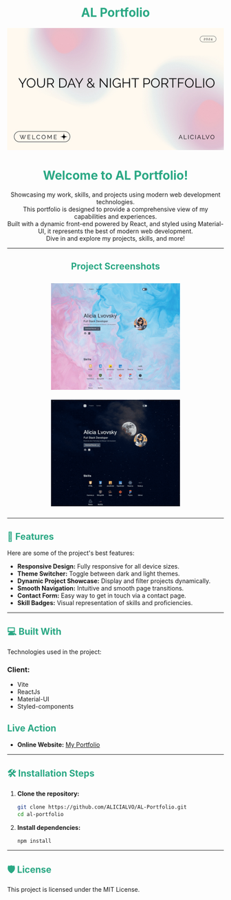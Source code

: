 <h1 style="color:#2aa884" align="center" id="title">AL Portfolio</h1>

<p align="center">
  <img src="./public/images/main.jpeg" alt="project-image" width="800">
</p>

<h1 style="color:#2aa884" align="center">Welcome to AL Portfolio!</h1>
<p align="center" id="description">Showcasing my work, skills, and projects using modern web development technologies.<br> This portfolio is designed to provide a comprehensive view of my capabilities and experiences.
<br>Built with a dynamic front-end powered by React, and styled using Material-UI, it represents the best of modern web development.<br> Dive in and explore my projects, skills, and more!


</p>

---

<h2 style="color:#2aa884" align="center">Project Screenshots</h2>

<p align="center">
  <img src="./public/images/dayc.png" alt="project-screenshot" width="300" style="margin: 10px;">
  <img src="./public/images/nightc.png" alt="project-screenshot" width="300" style="margin: 10px;">
 
</p>

---

<h2 style="color:#2aa884">🧐 Features</h2>

Here are some of the project's best features:

* **Responsive Design:** Fully responsive for all device sizes.
* **Theme Switcher:** Toggle between dark and light themes.
* **Dynamic Project Showcase:** Display and filter projects dynamically.
* **Smooth Navigation:** Intuitive and smooth page transitions.
* **Contact Form:** Easy way to get in touch via a contact page.
* **Skill Badges:** Visual representation of skills and proficiencies.

---

<h2 style="color:#2aa884">💻 Built With</h2>

Technologies used in the project:

<h3>Client:</h3>

* Vite
* ReactJs
* Material-UI
* Styled-components

<h2 style="color:#2aa884">Live Action</h2>

* **Online Website:** <a href="https://al-portfolio-1vib.onrender.com/">My Portfolio</a>

---

<h2 style="color:#2aa884">🛠️ Installation Steps</h2>

1. **Clone the repository:**

    ```sh
    git clone https://github.com/ALICIALVO/AL-Portfolio.git
    cd al-portfolio
    ```

2. **Install dependencies:**

    ```sh
    npm install
    ```
---

<h2 style="color:#2aa884">🛡️ License</h2>

This project is licensed under the MIT License.

